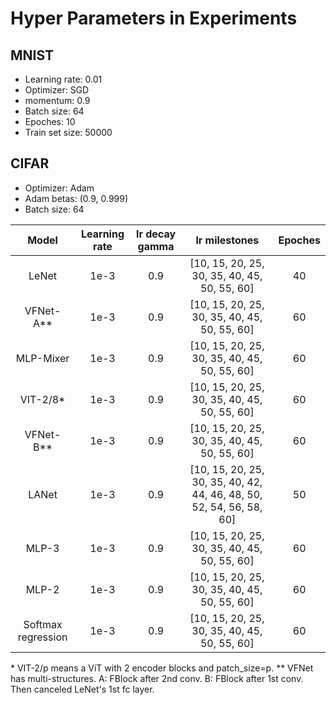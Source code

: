# Hyper Parameters in Experiments

## MNIST

+ Learning rate: 0.01
+ Optimizer: SGD
+ momentum: 0.9
+ Batch size: 64
+ Epoches: 10
+ Train set size: 50000

## CIFAR

+ Optimizer: Adam
+ Adam betas: (0.9, 0.999)
+ Batch size: 64

| Model | Learning rate | lr decay gamma | lr milestones | Epoches |
| :---: | :---: | :---: | :---: | :---: |
| LeNet  | 1e-3 | 0.9 | [10, 15, 20, 25, 30, 35, 40, 45, 50, 55, 60] | 40 |
| VFNet-A\*\* | 1e-3 | 0.9 | [10, 15, 20, 25, 30, 35, 40, 45, 50, 55, 60] | 60 |
| MLP-Mixer | 1e-3 | 0.9 | [10, 15, 20, 25, 30, 35, 40, 45, 50, 55, 60] | 60 |
| VIT-2/8\* | 1e-3 | 0.9 | [10, 15, 20, 25, 30, 35, 40, 45, 50, 55, 60] | 60 |
| VFNet-B\*\* | 1e-3 | 0.9 | [10, 15, 20, 25, 30, 35, 40, 45, 50, 55, 60] | 60 |
| LANet  | 1e-3 | 0.9 | [10, 15, 20, 25, 30, 35, 40, 42, 44, 46, 48, 50, 52, 54, 56, 58, 60] | 50 |
| MLP-3  | 1e-3 | 0.9 | [10, 15, 20, 25, 30, 35, 40, 45, 50, 55, 60] | 60 |
| MLP-2  | 1e-3 | 0.9 | [10, 15, 20, 25, 30, 35, 40, 45, 50, 55, 60] | 60 |
| Softmax regression | 1e-3 | 0.9 | [10, 15, 20, 25, 30, 35, 40, 45, 50, 55, 60] | 60 |

\* VIT-2/p means a ViT with 2 encoder blocks and patch_size=p.
\*\* VFNet has multi-structures. A: FBlock after 2nd conv. B: FBlock after 1st conv. Then canceled LeNet's 1st fc layer.
